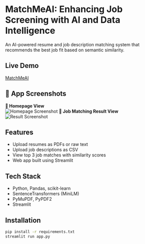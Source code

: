 # MatchMeAI: Enhancing Job Screening with AI and Data Intelligence
An AI-powered resume and job description matching system that recommends the best job fit based on semantic similarity.

##  Live Demo
 [MatchMeAI](https://matchmeai-b6z5x3zsylrhzhpecsw6fr.streamlit.app)

## 📸 App Screenshots
**🔹 Homepage View**  
![Homepage Screenshot](screenshot1.png)
**🔹 Job Matching Result View**  
![Result Screenshot](screenshot2.png)

##  Features
- Upload resumes as PDFs or raw text
- Upload job descriptions as CSV
- View top 3 job matches with similarity scores
- Web app built using Streamlit

##  Tech Stack
- Python, Pandas, scikit-learn
- SentenceTransformers (MiniLM)
- PyMuPDF, PyPDF2
- Streamlit

##  Installation

```bash
pip install -r requirements.txt
streamlit run app.py
